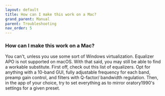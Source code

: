 ```yaml
---
layout: default
title: How can I make this work on a Mac?
grand_parent: Manual
parent: Troubleshooting
nav_order: 5
---
```


### How can I make this work on a Mac?

You can't, unless you use some sort of Windows virtualization. Equalizer APO is not supported on macOS. With that said, you may still be able to find a workable substitute. First off, check out this list of equalizers. Opt for anything with a 10-band GUI, fully adjustable frequency for each band, preamp gain control, and filters with Q-factor/ bandwidth regulation. Then, in the app of your choice, try to set everything as to mirror oratory1990's settings for a given preset.
